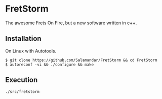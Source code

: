 FretStorm
============

The awesome Frets On Fire, but a new software written in c++.

Installation
-----
On Linux with Autotools.

	$ git clone https://github.com/Salamandar/FretStorm && cd FretStorm
	$ autoreconf -vi && ./configure && make

Execution
----
	./src/fretstorm

